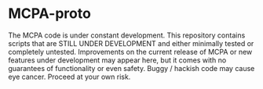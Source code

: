 # MCPA-proto

The MCPA code is under constant development. This repository contains scripts that are STILL UNDER DEVELOPMENT and either minimally tested or completely untested. Improvements on the current release of MCPA or new features under development may appear here, but it comes with no guarantees of functionality or even safety. Buggy / hackish code may cause eye cancer. Proceed at your own risk.
